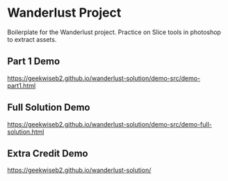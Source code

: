 # Wanderlust Project
Boilerplate for the Wanderlust project. Practice on Slice tools in photoshop to extract assets.

## Part 1 Demo
https://geekwiseb2.github.io/wanderlust-solution/demo-src/demo-part1.html

## Full Solution Demo
https://geekwiseb2.github.io/wanderlust-solution/demo-src/demo-full-solution.html

## Extra Credit Demo
https://geekwiseb2.github.io/wanderlust-solution/
